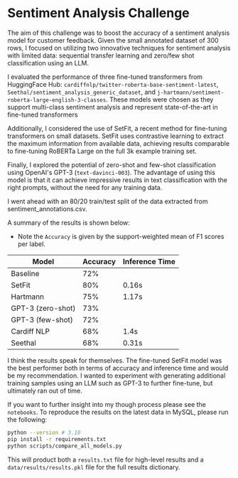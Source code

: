 # Sentiment Analysis Challenge

The aim of this challenge was to boost the accuracy of a sentiment analysis model for customer feedback. Given the small annotated dataset of 300 rows, I focused on utilizing two innovative techniques for sentiment analysis with limited data: sequential transfer learning and zero/few shot classification using an LLM.  

I evaluated the performance of three fine-tuned transformers from HuggingFace Hub: `cardiffnlp/twitter-roberta-base-sentiment-latest`, `Seethal/sentiment_analysis_generic_dataset`, and `j-hartmann/sentiment-roberta-large-english-3-classes`. These models were chosen as they support multi-class sentiment analysis and represent state-of-the-art in fine-tuned transformers

Additionally, I considered the use of SetFit, a recent method for fine-tuning transformers on small datasets. SetFit uses contrastive learning to extract the maximum information from available data, achieving results comparable to fine-tuning RoBERTa Large on the full 3k example training set.

Finally, I explored the potential of zero-shot and few-shot classification using OpenAI's GPT-3 (`text-davinci-003`). The advantage of using this model is that it can achieve impressive results in text classification with the right prompts, without the need for any training data.

I went ahead with an 80/20 train/test split of the data extracted from sentiment_annotations.csv.

A summary of the results is shown below:
- Note the `Accuracy` is given by the support-weighted mean of F1 scores per label.

| Model             | Accuracy | Inference Time |
| ----------------- | -------- | -------------- |
| Baseline          | 72%      |                |
| SetFit            | 80%      | 0.16s          |
| Hartmann          | 75%      | 1.17s          |
| GPT-3 (zero-shot) | 73%      |                |
| GPT-3 (few-shot)  | 72%      |                |
| Cardiff NLP       | 68%      | 1.4s           |
| Seethal           | 68%      | 0.31s               |

I think the results speak for themselves. The fine-tuned SetFit model was the best performer both in terms of accuracy and inference time and would be my recommendation. I wanted to experiment with generating additional training samples using an LLM such as GPT-3 to further fine-tune, but ultimately ran out of time.

If you want to further insight into my though process please see the `notebooks`. To reproduce the results on the latest data in MySQL, please run the following:

```bash
python --version # 3.10
pip install -r requirements.txt
python scripts/compare_all_models.py
```

This will product both a `results.txt` file for high-level results and a `data/results/results.pkl` file for the full results dictionary.